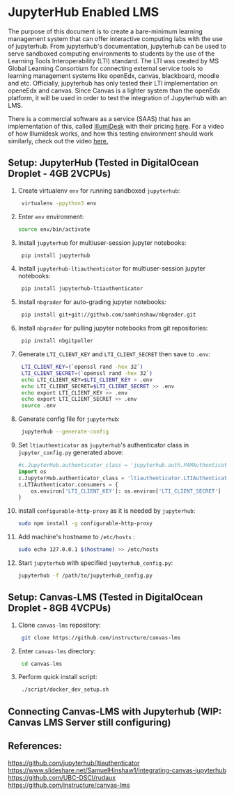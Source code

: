 # JupyterHub Enabled LMS
The purpose of this document is to create a bare-minimum learning management system that can offer interactive computing labs with the use of jupyterhub. From jupyterhub's documentation, jupyterhub can be used to serve sandboxed computing environments to students by the use of the Learning Tools Interoperability (LTI) standard. The LTI was created by MS Global Learning Consortium for connecting external service tools to learning management systems like openEdx, canvas, blackboard, moodle and etc. Officially, jupyterhub has only tested their LTI implementation on openeEdx and canvas. Since Canvas is a lighter system than the openEdx platform, it will be used in order to test the integration of Jupyterhub with an LMS.

There is a commercial software as a service (SAAS) that has an implementation of this, called [IllumiDesk](https://www.illumidesk.com/) with their pricing [here](https://www.illumidesk.com/pricing). For a video of how Illumidesk works, and how this testing environment should work similarly, check out the video [here.](https://vimeo.com/273773906)

## Setup: JupyterHub (Tested in DigitalOcean Droplet - 4GB 2VCPUs)
1. Create virtualenv `env` for running sandboxed `jupyterhub`:
   ``` bash
    virtualenv -ppython3 env
   ```
2. Enter `env` environment:
    ``` bash
    source env/bin/activate
   ```
3. Install `jupyterhub` for multiuser-session jupyter notebooks:
   ``` bash
    pip install jupyterhub
   ```
4. Install `jupyterhub-ltiauthenticator` for multiuser-session jupyter notebooks:
   ``` bash
    pip install jupyterhub-ltiauthenticator
   ```
5. Install `nbgrader` for auto-grading jupyter notebooks:
   ``` bash
    pip install git+git://github.com/samhinshaw/nbgrader.git
   ```
6. Install `nbgrader` for pulling jupyter notebooks from git repositories:
   ``` bash
    pip install nbgitpuller
   ```
7. Generate `LTI_CLIENT_KEY` and `LTI_CLIENT_SECRET` then save to `.env`:
   ``` bash
    LTI_CLIENT_KEY=(`openssl rand -hex 32`)
    LTI_CLIENT_SECRET=(`openssl rand -hex 32`)
    echo LTI_CLIENT_KEY=$LTI_CLIENT_KEY > .env
    echo LTI_CLIENT_SECRET=$LTI_CLIENT_SECRET >> .env
    echo export LTI_CLIENT_KEY >> .env
    echo export LTI_CLIENT_SECRET >> .env
    source .env
   ```
8. Generate config file for `jupyterhub`:
   ``` bash
    jupyterhub --generate-config
   ``` 
9. Set `ltiauthenticator` as `jupyterhub`'s authenticator class in `jupyter_config.py` generated above:
    ``` python
    #c.JupyterHub.authenticator_class = 'jupyterhub.auth.PAMAuthenticator'
    import os
    c.JupyterHub.authenticator_class = 'ltiauthenticator.LTIAuthenticator'
    c.LTIAuthenticator.consumers = {
        os.environ['LTI_CLIENT_KEY']: os.environ['LTI_CLIENT_SECRET']
    }
    ```
10. install `configurable-http-proxy` as it is needed by `jupyterhub`:
    ```bash
    sudo npm install -g configurable-http-proxy
    ```
11. Add machine's hostname to `/etc/hosts` :
    ``` bash
    sudo echo 127.0.0.1 $(hostname) >> /etc/hosts
    ```
12. Start `jupyterhub` with specified `jupyterhub_config.py`:
    ``` bash
    jupyterhub -f /path/to/jupyterhub_config.py
    ```

## Setup: Canvas-LMS (Tested in DigitalOcean Droplet - 8GB 4VCPUs)
1. Clone `canvas-lms` repository:
   ``` bash
    git clone https://github.com/instructure/canvas-lms
   ```
2. Enter `canvas-lms` directory:
   ``` bash
    cd canvas-lms
   ```
3. Perform quick install script:
   ``` bash
    ./script/docker_dev_setup.sh
   ```

## Connecting Canvas-LMS with Jupyterhub (WIP: Canvas LMS Server still configuring)

## References:
https://github.com/jupyterhub/ltiauthenticator
https://www.slideshare.net/SamuelHinshaw1/integrating-canvas-jupyterhub
https://github.com/UBC-DSCI/rudaux
https://github.com/instructure/canvas-lms
